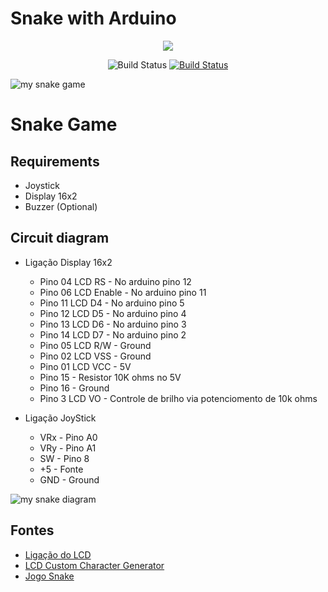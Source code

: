 # Snake with Arduino

<p align="center"><a href="https://www.arduino.cc/"><img src="https://res.cloudinary.com/elderlk/image/upload/v1561222307/arduino-logo-community.svg"></a></p>

<p align="center">
<img src="https://res.cloudinary.com/elderlk/image/upload/v1561222434/passing.svg" alt="Build Status">
<a href="https://opensource.org/licenses/MIT"><img src="https://res.cloudinary.com/elderlk/image/upload/v1561222632/MIT-license.svg" alt="Build Status"></a>

</p>

![my snake game](https://res.cloudinary.com/elderlk/image/upload/v1561224077/bad-snake_zejnwa.svg "Snake")

# Snake Game

## Requirements

   - Joystick
   - Display 16x2
   - Buzzer (Optional)

    

## Circuit diagram

- Ligação Display 16x2

    * Pino 04 LCD RS - No arduino pino 12
    * Pino 06 LCD Enable - No arduino pino 11
    * Pino 11 LCD D4 - No arduino pino 5
    * Pino 12 LCD D5 - No arduino pino 4
    * Pino 13 LCD D6 - No arduino pino 3
    * Pino 14 LCD D7 - No arduino pino 2
    * Pino 05 LCD R/W - Ground
    * Pino 02 LCD VSS - Ground
    * Pino 01 LCD VCC - 5V
    * Pino 15 -  Resistor 10K ohms no 5V 
    * Pino 16 - Ground
    * Pino 3 LCD VO - Controle de brilho via potenciomento de 10k ohms

- Ligação JoyStick

    * VRx - Pino A0
    * VRy - Pino A1
    * SW - Pino 8
    * +5 - Fonte
    * GND - Ground



![my snake diagram](https://res.cloudinary.com/elderlk/image/upload/v1561227840/circuit-diagram-snake_lxfg3d.png "Snake Diagram")


## Fontes
 <ul class="list">
         <li>
             <a href="http://andersonlima.vlog.br/display-lcd-16x2-com-arduino/">Ligação do LCD</a>
         </li>
         <li>
             <a href="https://maxpromer.github.io/LCD-Character-Creator/">LCD Custom Character Generator</a>
         </li>
         <li>
            <a href="https://www.youtube.com/watch?v=IkTK6WMlMs4">Jogo Snake</a>
         </li>
 </ul>
